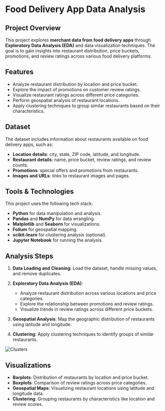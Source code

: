 # Food Delivery App Data Analysis

## Project Overview

This project explores **merchant data from food delivery apps** through **Exploratory Data Analysis (EDA)** and data visualization techniques. The goal is to gain insights into restaurant distribution, price buckets, promotions, and review ratings across various food delivery platforms.

## Features
- Analyze restaurant distribution by location and price bucket.
- Explore the impact of promotions on customer review ratings.
- Visualize restaurant ratings across different price categories.
- Perform geospatial analysis of restaurant locations.
- Apply clustering techniques to group similar restaurants based on their characteristics.

## Dataset
The dataset includes information about restaurants available on food delivery apps, such as:
- **Location details**: city, state, ZIP code, latitude, and longitude.
- **Restaurant details**: name, price bucket, review ratings, and review counts.
- **Promotions**: special offers and promotions from restaurants.
- **Images and URLs**: links to restaurant images and pages.

## Tools & Technologies
This project uses the following tech stack:
- **Python** for data manipulation and analysis.
- **Pandas** and **NumPy** for data wrangling.
- **Matplotlib** and **Seaborn** for visualizations.
- **Folium** for geospatial mapping.
- **scikit-learn** for clustering analysis (optional).
- **Jupyter Notebook** for running the analysis.

## Analysis Steps
1. **Data Loading and Cleaning**: Load the dataset, handle missing values, and remove duplicates.
2. **Exploratory Data Analysis (EDA)**:
   - Analyze restaurant distribution across various locations and price categories.
   - Explore the relationship between promotions and review ratings.
   - Visualize trends in review ratings across different price buckets.
3. **Geospatial Analysis**: Map the geographic distribution of restaurants using latitude and longitude.
   
5. **Clustering**: Apply clustering techniques to identify groups of similar restaurants.
   
![Clusters](https://github.com/user-attachments/assets/e0b18dae-f442-46cc-a273-cca1911eb970)

## Visualizations
- **Barplots**: Distribution of restaurants by location and price bucket.
- **Boxplots**: Comparison of review ratings across price categories.
- **Geospatial Maps**: Visualizing restaurant locations using latitude and longitude data.
- **Clustering**: Grouping restaurants by characteristics like location and review scores.
